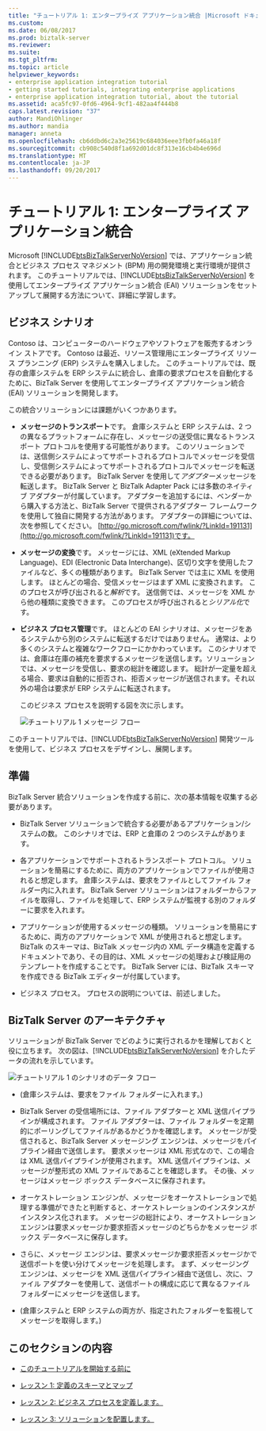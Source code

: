 ```yaml
---
title: "チュートリアル 1: エンタープライズ アプリケーション統合 |Microsoft ドキュメント"
ms.custom: 
ms.date: 06/08/2017
ms.prod: biztalk-server
ms.reviewer: 
ms.suite: 
ms.tgt_pltfrm: 
ms.topic: article
helpviewer_keywords:
- enterprise application integration tutorial
- getting started tutorials, integrating enterprise applications
- enterprise application integration tutorial, about the tutorial
ms.assetid: aca5fc97-0fd6-4964-9cf1-482aa4f444b8
caps.latest.revision: "37"
author: MandiOhlinger
ms.author: mandia
manager: anneta
ms.openlocfilehash: cb6ddbd6c2a3e25619c684036eee3fb0fa46a18f
ms.sourcegitcommit: cb908c540d8f1a692d01dc8f313e16cb4b4e696d
ms.translationtype: MT
ms.contentlocale: ja-JP
ms.lasthandoff: 09/20/2017
---
```

# <a name="tutorial-1-enterprise-application-integration"></a>チュートリアル 1: エンタープライズ アプリケーション統合
Microsoft [!INCLUDE[btsBizTalkServerNoVersion](../includes/btsbiztalkservernoversion-md.md)] では、アプリケーション統合とビジネス プロセス マネジメント (BPM) 用の開発環境と実行環境が提供されます。 このチュートリアルでは、[!INCLUDE[btsBizTalkServerNoVersion](../includes/btsbiztalkservernoversion-md.md)] を使用してエンタープライズ アプリケーション統合 (EAI) ソリューションをセットアップして展開する方法について、詳細に学習します。  
  
##  <a name="BKMK_Tut1_scenario"></a>ビジネス シナリオ  
 Contoso は、コンピューターのハードウェアやソフトウェアを販売するオンライン ストアです。  Contoso は最近、リソース管理用にエンタープライズ リソース プランニング (ERP) システムを購入しました。  このチュートリアルでは、既存の倉庫システムを ERP システムに統合し、倉庫の要求プロセスを自動化するために、BizTalk Server を使用してエンタープライズ アプリケーション統合 (EAI) ソリューションを開発します。  
  
 この統合ソリューションには課題がいくつかあります。  
  
-   **メッセージのトランスポート**です。  倉庫システムと ERP システムは、2 つの異なるプラットフォームに存在し、メッセージの送受信に異なるトランスポート プロトコルを使用する可能性があります。 このソリューションでは、送信側システムによってサポートされるプロトコルでメッセージを受信し、受信側システムによってサポートされるプロトコルでメッセージを転送できる必要があります。  BizTalk Server を使用して*アダプター*メッセージを転送します。  BizTalk Server と BizTalk Adapter Pack には多数のネイティブ アダプターが付属しています。  アダプターを追加するには、ベンダーから購入する方法と、BizTalk Server で提供されるアダプター フレームワークを使用して独自に開発する方法があります。 アダプターの詳細については、次を参照してください。 [http://go.microsoft.com/fwlink/?LinkId=191131](http://go.microsoft.com/fwlink/?LinkId=191131)です。  
  
-   **メッセージの変換**です。 メッセージには、XML (eXtended Markup Language)、EDI (Electronic Data Interchange)、区切り文字を使用したファイルなど、多くの種類があります。 BizTalk Server では主に XML を使用します。 ほとんどの場合、受信メッセージはまず XML に変換されます。  このプロセスが呼び出されると*解析*です。  送信側では、メッセージを XML から他の種類に変換できます。  このプロセスが呼び出されると*シリアル化*です。  
  
-   **ビジネス プロセス管理**です。 ほとんどの EAI シナリオは、メッセージをあるシステムから別のシステムに転送するだけではありません。  通常は、より多くのシステムと複雑なワークフローにかかわっています。  このシナリオでは、倉庫は在庫の補充を要求するメッセージを送信します。ソリューションでは、メッセージを受信し、要求の総計を確認します。  総計が一定量を超える場合、要求は自動的に拒否され、拒否メッセージが送信されます。それ以外の場合は要求が ERP システムに転送されます。  
  
     このビジネス プロセスを説明する図を次に示します。  
  
     ![チュートリアル 1 メッセージ フロー](../core/media/tut1-msg-flow.gif "tut1_msg_flow")  
  
 このチュートリアルでは、[!INCLUDE[btsBizTalkServerNoVersion](../includes/btsbiztalkservernoversion-md.md)] 開発ツールを使用して、ビジネス プロセスをデザインし、展開します。  
  
## <a name="preparation"></a>準備  
 BizTalk Server 統合ソリューションを作成する前に、次の基本情報を収集する必要があります。  
  
-   BizTalk Server ソリューションで統合する必要があるアプリケーション/システムの数。  このシナリオでは、ERP と倉庫の 2 つのシステムがあります。  
  
-   各アプリケーションでサポートされるトランスポート プロトコル。  ソリューションを簡易にするために、両方のアプリケーションでファイルが使用されると想定します。  倉庫システムは、要求をファイルとしてファイル フォルダー内に入れます。 BizTalk Server ソリューションはフォルダーからファイルを取得し、ファイルを処理して、ERP システムが監視する別のフォルダーに要求を入れます。  
  
-   アプリケーションが使用するメッセージの種類。  ソリューションを簡易にするために、両方のアプリケーションで XML が使用されると想定します。 BizTalk のスキーマは、BizTalk メッセージ内の XML データ構造を定義するドキュメントであり、その目的は、XML メッセージの処理および検証用のテンプレートを作成することです。 BizTalk Server には、BizTalk スキーマを作成できる BizTalk エディターが付属しています。  
  
-   ビジネス プロセス。  プロセスの説明については、前述しました。  
  
## <a name="biztalk-server-architecture"></a>BizTalk Server のアーキテクチャ  
 ソリューションが BizTalk Server でどのように実行されるかを理解しておくと役に立ちます。  次の図は、[!INCLUDE[btsBizTalkServerNoVersion](../includes/btsbiztalkservernoversion-md.md)] を介したデータの流れを示しています。  
  
 ![チュートリアル 1 のシナリオのデータ フロー](../core/media/tut1-dataflow.gif "Tut1_Dataflow")  
  
-   (倉庫システムは、要求をファイル フォルダーに入れます。)  
  
-   BizTalk Server の受信場所には、ファイル アダプターと XML 送信パイプラインが構成されます。  ファイル アダプターは、ファイル フォルダーを定期的にポーリングしてファイルがあるかどうかを確認します。 メッセージが受信されると、BizTalk Server メッセージング エンジンは、メッセージをパイプライン経由で送信します。  要求メッセージは XML 形式なので、この場合は XML 送信パイプラインが使用されます。  XML 送信パイプラインは、メッセージが整形式の XML ファイルであることを確認します。  その後、メッセージはメッセージ ボックス データベースに保存されます。  
  
-   オーケストレーション エンジンが、メッセージをオーケストレーションで処理する準備ができたと判断すると、オーケストレーションのインスタンスがインスタンス化されます。  メッセージの総計により、オーケストレーション エンジンは要求メッセージか要求拒否メッセージのどちらかをメッセージ ボックス データベースに保存します。  
  
-   さらに、メッセージ エンジンは、要求メッセージか要求拒否メッセージかで送信ポートを使い分けてメッセージを処理します。  まず、メッセージング エンジンは、メッセージを XML 送信パイプライン経由で送信し、次に、ファイル アダプターを使用して、送信ポートの構成に応じて異なるファイル フォルダーにメッセージを送信します。  
  
-   (倉庫システムと ERP システムの両方が、指定されたフォルダーを監視してメッセージを取得します。)  
  
## <a name="in-this-section"></a>このセクションの内容  
  
-   [このチュートリアルを開始する前に](../core/before-you-begin-the-tutorial.md) 
  
-   [レッスン 1: 定義のスキーマとマップ](../core/lesson-1-define-schemas-and-a-map.md) 
  
-   [レッスン 2: ビジネス プロセスを定義します。](../core/lesson-2-define-the-business-process.md)  
  
-   [レッスン 3: ソリューションを配置します。](../core/lesson-3-deploy-the-solution.md)